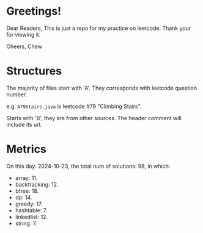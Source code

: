 # Greetings!

Dear Readers,
This is just a repo for my practice on leetcode.
Thank your for viewing it.

Cheers,
Chew

# Structures

The majority of files start with 'A'. They corresponds with leetcode question number.

e.g. `A79Stairs.java` is leetcode #79 "Climbing Stairs".

Starts with 'B', they are from other sources. The header comment will include its url.

# Metrics

On this day: 2024-10-23, the total num of solutions: 98, in which:
- array: 11.
- backtracking: 12.
- btree: 18.
- dp: 14.
- greedy: 17.
- hashtable: 7.
- linkedlist: 12.
- string: 7.